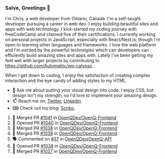 ### Salve, Greetings 👋

I'm Chris, a web developer from Ontario, Canada. I'm a self-taught developer pursuing a career in web dev. I enjoy building beautiful sites and apps with web technology.
I kick-started my coding journey with freeCodeCamp and claimed five of their certifications.  I currently working on personal projects in JavaScript, especially with React/Next.js, though I'm open to learning other languages and frameworks. I love the web platform and I'm excited by the powerful technolgies which can developers can efficiently build amazing sites and apps with. Lately I've been getting my feet wet with larger projects by contributing to https://github.com/Automattic/wp-calypso .

When I get down to coding, I enjoy the satisfaction of creating complex interaction and the eye candy of adding styles to my HTML. 

- 💬 Ask me about putting your visual design into code. I enjoy CSS, but design isn't my strength, so I'd love to implement your amazing design.
- 📫 Reach me on: [Twitter](https://twitter.com/Christo28120856), [Linkedin](https://www.linkedin.com/in/christopher-stevers-07b9a5204/).
- ⌨ Check out my blog: [Scribo](https://christopherstevers.cf).
<!--
**Christopher-Stevers/Christopher-Stevers** is a ✨ _special_ ✨ repository because its `README.md` (this file) appears on your GitHub profile.

Here are some ideas to get you started:

- 🔭 I’m currently working on ...
- 🌱 I’m currently learning ...
- 👯 I’m looking to collaborate on ...
- 🤔 I’m looking for help with ...
- 😄 Pronouns: ...
- ⚡ Fun fact: ...
-->

<!--START_SECTION:activity-->
1. 🎉 Merged PR [#1041](https://github.com/OpenQDev/OpenQ-Frontend/pull/1041) in [OpenQDev/OpenQ-Frontend](https://github.com/OpenQDev/OpenQ-Frontend)
2. 💪 Opened PR [#1040](https://github.com/OpenQDev/OpenQ-Frontend/pull/1040) in [OpenQDev/OpenQ-Frontend](https://github.com/OpenQDev/OpenQ-Frontend)
3. 🎉 Merged PR [#1038](https://github.com/OpenQDev/OpenQ-Frontend/pull/1038) in [OpenQDev/OpenQ-Frontend](https://github.com/OpenQDev/OpenQ-Frontend)
4. 🎉 Merged PR [#1039](https://github.com/OpenQDev/OpenQ-Frontend/pull/1039) in [OpenQDev/OpenQ-Frontend](https://github.com/OpenQDev/OpenQ-Frontend)
5. 🗣 Commented on [#37](https://github.com/OpenQDev/OpenQ-API/issues/37) in [OpenQDev/OpenQ-API](https://github.com/OpenQDev/OpenQ-API)
6. 💪 Opened PR [#1038](https://github.com/OpenQDev/OpenQ-Frontend/pull/1038) in [OpenQDev/OpenQ-Frontend](https://github.com/OpenQDev/OpenQ-Frontend)
7. 🎉 Merged PR [#1037](https://github.com/OpenQDev/OpenQ-Frontend/pull/1037) in [OpenQDev/OpenQ-Frontend](https://github.com/OpenQDev/OpenQ-Frontend)
<!--END_SECTION:activity-->

